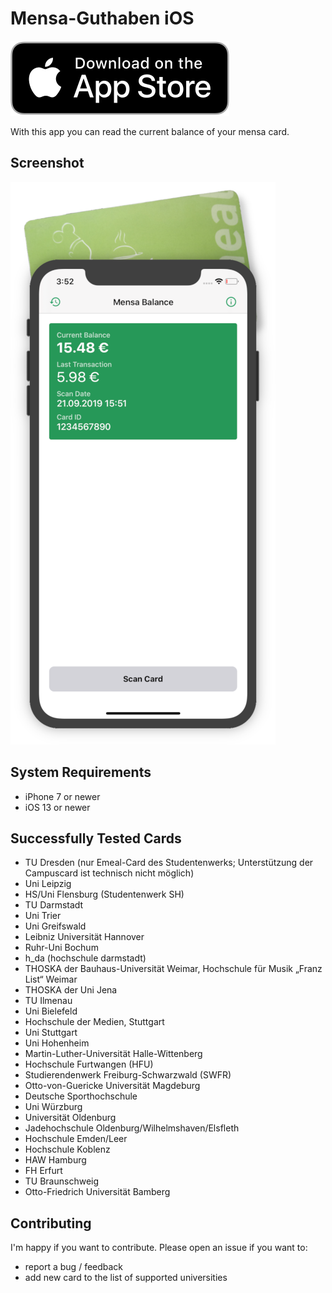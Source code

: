 # Mensa-Guthaben iOS
[![Download on the App Store](.github/appstore-badge.svg)](https://apps.apple.com/us/app/mensa-guthaben/id1476859721)

With this app you can read the current balance of your mensa card.

## Screenshot
![Screenshot](.github/screenshot.png)

## System Requirements
- iPhone 7 or newer
- iOS 13 or newer

## Successfully Tested Cards
* TU Dresden (nur Emeal-Card des Studentenwerks; Unterstützung der 
Campuscard ist technisch nicht möglich)
* Uni Leipzig
* HS/Uni Flensburg (Studentenwerk SH)
* TU Darmstadt
* Uni Trier
* Uni Greifswald
* Leibniz Universität Hannover
* Ruhr-Uni Bochum
* h_da (hochschule darmstadt)
* THOSKA der Bauhaus-Universität Weimar, Hochschule für Musik „Franz List“ Weimar
* THOSKA der Uni Jena
* TU Ilmenau
* Uni Bielefeld
* Hochschule der Medien, Stuttgart
* Uni Stuttgart
* Uni Hohenheim
* Martin-Luther-Universität Halle-Wittenberg
* Hochschule Furtwangen (HFU)
* Studierendenwerk Freiburg-Schwarzwald (SWFR)
* Otto-von-Guericke Universität Magdeburg
* Deutsche Sporthochschule
* Uni Würzburg
* Universität Oldenburg
* Jadehochschule Oldenburg/Wilhelmshaven/Elsfleth
* Hochschule Emden/Leer
* Hochschule Koblenz
* HAW Hamburg
* FH Erfurt
* TU Braunschweig
* Otto-Friedrich Universität Bamberg

## Contributing
I'm happy if you want to contribute. Please open an issue if you want to:
- report a bug / feedback
- add new card to the list of supported universities
